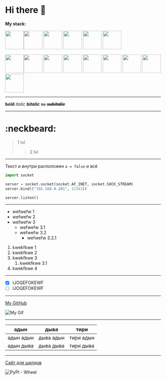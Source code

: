 # **Hi there** 👋

**My stack:**

<img src="https://cdn.jsdelivr.net/gh/devicons/devicon@latest/icons/python/python-original.svg" width="60"/><img src="https://cdn.jsdelivr.net/gh/devicons/devicon@latest/icons/html5/html5-original.svg" width="60"/>
<img src="https://cdn.jsdelivr.net/gh/devicons/devicon@latest/icons/css3/css3-original.svg" width="60"/>
<img src="https://cdn.jsdelivr.net/gh/devicons/devicon@latest/icons/javascript/javascript-original.svg" width="60"/>
<img src="https://cdn.jsdelivr.net/gh/devicons/devicon@latest/icons/typescript/typescript-original.svg" width="60"/>
<img src="https://cdn.jsdelivr.net/gh/devicons/devicon@latest/icons/swift/swift-original.svg" width="60"/>
          
<img src="https://cdn.jsdelivr.net/gh/devicons/devicon@latest/icons/react/react-original.svg" width="60"/><img src="https://cdn.jsdelivr.net/gh/devicons/devicon@latest/icons/postgresql/postgresql-original.svg" width="60"/>
<img src="https://cdn.jsdelivr.net/gh/devicons/devicon@latest/icons/mongodb/mongodb-original.svg" width="60"/>
<img src="https://cdn.jsdelivr.net/gh/devicons/devicon@latest/icons/fastapi/fastapi-original.svg" width="60"/>
<img src="https://cdn.jsdelivr.net/gh/devicons/devicon@latest/icons/express/express-original.svg" width="60"/>
<img src="https://cdn.jsdelivr.net/gh/devicons/devicon@latest/icons/docker/docker-original.svg" width="60"/>
<img src="https://cdn.jsdelivr.net/gh/devicons/devicon@latest/icons/arduino/arduino-original.svg" width="60"/>
<img src="https://cdn.jsdelivr.net/gh/devicons/devicon@latest/icons/vuejs/vuejs-original.svg" width="60"/>
<img src="https://cdn.jsdelivr.net/gh/devicons/devicon@latest/icons/vitejs/vitejs-original.svg" width="60"/>                 

--- 

**bold** *italic* ***bitalic*** ~~su~~ ***~~subitalic~~***

___
# :neckbeard:

> 1 lvl
>> 2 lvl

___

Текст и внутри расположен `a = false` и всё

```python
import socket

server = socket.socket(socket.AF_INET, socket.SOCK_STREAM)
server.bind(("192.168.0.201", 12343))

server.listen()
```

___

+ wefwefw 1
+ wefwefw 2
+ wefwefw 3
  + wefwefw 3.1
  + wefwefw 3.2
    + wefwefw 3.2.1
  
1. kwekfkwe 1
1. kwekfkwe 2
1. kwekfkwe 3
   1. kwekfkwe 3.1
1. kwekfkwe 4

---

- [X] IJOQEFOKEWF
- [ ] IJOQEFOKEWF
  
---

[My GitHub](https://github.com/ismailbayramov)

![My Gif](https://i.pinimg.com/originals/57/61/5b/57615b8c0092a66c1d6058b1692955cc.gif)

---

| адын | дыва | тири |
|------|------|------|
|адын адын|дыва адын|тири адын|
|адын дыва|дыва дыва|тири дыва|

---

[Сайт для шилдов](https://shields.io, "Клик")

![PyPI - Wheel](https://img.shields.io/pypi/wheel/ds?style=flat&logo=github&label=test%20shield&labelColor=blue&color=yellow)

